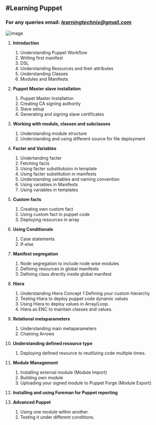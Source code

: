 #Learning Puppet
----------------
### For any queries email: *learningtechnix@gmail.com*

![image](https://user-images.githubusercontent.com/64873197/86791315-0aa62500-c087-11ea-9b30-afcb2a9cb7c7.png)

1. **Introduction**
	1. Understanding Puppet Workflow
	1. Writing first manifest
	1. DSL
	1. Understanding Resources and their attributes
	1. Understanding Classes
	1. Modules and Manifests

2. **Puppet Master slave installation**
	1. Puppet Master Installation
	1. Creating CA signing authority
	1. Slave setup
	1. Generating and signing slave certificates

3. **Working with module, classes and subclasses**
	1. Understanding module structure
	1. Understanding and using different source for file deployment

4. **Facter and Variables**
	1. Undertanding facter
	1. Fetching facts
	1. Using facter substitutuion in template
	1. Using facter substitution in manifests
	1. Understanding variables and naming convention
	1. Using variables in Manifests
	1. Using variables in templates

5. **Custom facts**
	1. Creating own custom fact
	1. Using custom fact in puppet code
	1. Deploying resources in array

6. **Using Conditionals**
   1. Case statements
   1. If-else

7. **Manifest segregation**
	1. Node segregation to include node wise modules
	1. Defining resources in global manifests
	1. Defining class directly inside global manifest

8. **Hiera**
	1. Understanding Hiera Concept
	1 Defining your custom hierarchy
	1. Testing Hiera to deploy puppet code dynamic values
	1. Using Hiera to deploy values in Array/Loop.
	1. Hiera as ENC to maintain classes and values.

9. **Relational metaparameters**
	1. Understanding main metaparameters
	1. Chaining Arrows

10. **Understanding defined resource type**
	1. Deploying defined resource to reutilizing code multiple times.

11. **Module Management**
	1. Installing external module (Module Import)
	1. Building own module
	1. Uploading your signed module to Puppet Forge (Module Export)

12. **Installing and using Foreman for Puppet reporting**

13. **Advanced Puppet**
	1. Using one module within another.
	1. Testing it under different conditions.

